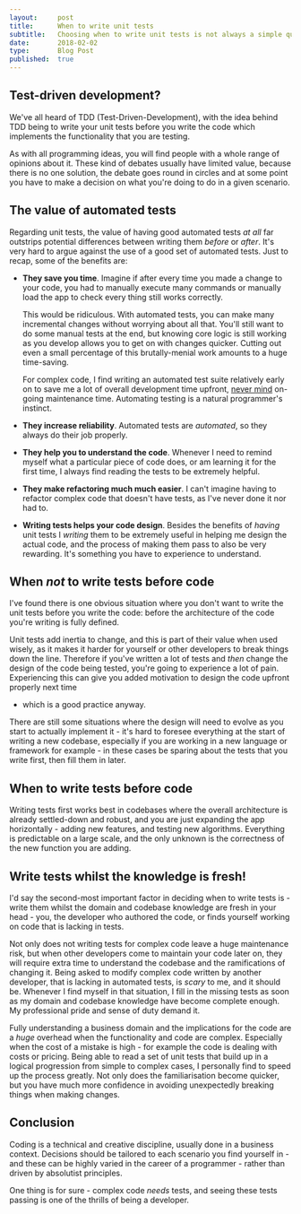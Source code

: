 ```yaml
---
layout:     post
title:      When to write unit tests
subtitle:   Choosing when to write unit tests is not always a simple question
date:       2018-02-02
type:       Blog Post
published:  true
---
```



## Test-driven development?
We've all heard of TDD (Test-Driven-Development), with the idea behind TDD being to write your unit tests before you
write the code which implements the functionality that you are testing.

As with all programming ideas, you will find
people with a whole range of opinions about it. These kind of debates usually have limited value, because there is no one
solution, the debate goes round in
circles and at some point
you have to make a decision on what you're doing to do in a given scenario.

## The value of automated tests
Regarding unit tests, the value of having
good automated tests *at all* far outstrips potential differences between writing them *before* or *after*.
It's very hard to argue against the use of a good set of automated tests. Just to recap, some
of the benefits are:

* **They save you time**. Imagine if after every time you made a change to your code, you had to manually execute many
commands or manually load the app to check every thing still works correctly.

    This would be ridiculous. With automated tests, you can
make many incremental changes without worrying about all that. You'll still want to do some manual tests at the end, but
knowing core logic is still working as you develop allows you to get on with changes quicker. Cutting out even a small percentage
of this brutally-menial work amounts to a huge time-saving.

    For complex code, I find writing an automated test suite relatively early on
to save me a lot of overall development time upfront, [never mind](https://english.stackexchange.com/questions/12752/what-is-the-difference-between-nevermind-and-never-mind)
on-going maintenance time. Automating testing is a natural programmer's instinct.
* **They increase reliability**. Automated tests are *automated*, so they always do their job properly.
* **They help you to understand the code**. Whenever I need to remind myself what a particular piece of code does, or am
learning it for the first time, I always find reading the tests to be extremely helpful.
* **They make refactoring much much easier**. I can't imagine having to refactor complex code that doesn't have tests, as
I've never done it nor had to.
* **Writing tests helps your code design**. Besides the benefits of *having* unit tests I *writing* them to be extremely
useful in helping me design the actual code, and the process of making them pass to also be very rewarding. It's
something you have to experience to understand.

## When *not* to write tests before code
I've found there is one obvious situation where you don't want to write the unit tests before you write the code:
before the architecture of the code you're writing is fully defined.

Unit tests add inertia to change, and this
is part of their value when used wisely, as it makes it harder for yourself or other developers to break things down
the line. Therefore if you've written a lot of tests and *then* change the design of the code being tested, you're going
to experience a lot of pain. Experiencing this can give you added motivation to design the code upfront properly next time
- which is a good practice anyway.

There are still some situations where the design will need to evolve as you start to
actually implement it - it's hard to foresee everything at the start of writing a new codebase, especially if you are
working in a new language or framework for example - in these cases be sparing about the tests that you write first,
then fill them in later.

## When to write tests before code
Writing tests first works best in codebases where the overall architecture is already settled-down and robust, and you are
just expanding the app horizontally - adding new features, and testing new algorithms. Everything is predictable on a
large scale, and the only unknown is the correctness of the new function you are adding.

## Write tests whilst the knowledge is fresh!
I'd say the second-most important factor in deciding when to write tests is - write them whilst the domain and codebase
knowledge are fresh in your head - you, the developer who authored the code, or finds yourself working on code that is
lacking in tests.

Not only does not writing tests for complex code leave a huge maintenance risk, but when other
developers come to maintain your code later on, they will require extra time to understand the codebase and the
ramifications of changing it. Being asked to modify complex code written by another developer, that is lacking in automated
tests, is *scary* to me, and it should be. Whenever I find myself in that situation, I fill in the missing tests as soon as my
domain and codebase knowledge have become complete enough. My professional pride and sense of duty demand it.

Fully understanding a business domain and the implications for the code are a *huge* overhead when the functionality and
code are complex. Especially when the cost of a mistake is high - for example the code is dealing with costs or pricing.
Being able to read a set of unit tests that build up in a logical progression from simple to complex cases, I personally
find to speed up the process greatly. Not only does the familiarisation become quicker, but you have much more
confidence in avoiding unexpectedly breaking things when making changes.

## Conclusion
Coding is a technical and creative discipline, usually done in a business context. Decisions should be tailored
to each scenario you find yourself in - and these can be highly varied in the career of a programmer - rather than driven
by absolutist principles.

One thing is for sure - complex code *needs* tests, and seeing these tests passing is one of the thrills
of being a developer.